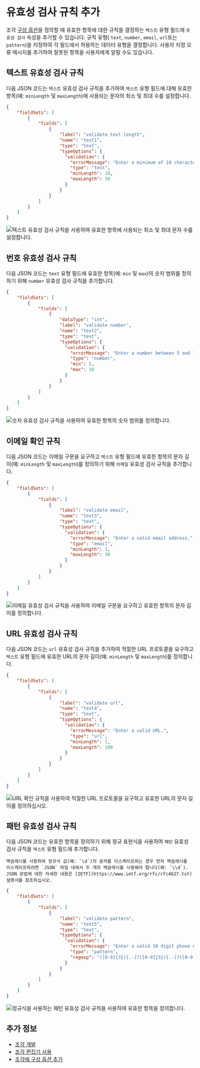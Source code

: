 # 유효성 검사 규칙 추가

조각 [구성 옵션](./adding-configuration-options-to-fragments.md)을 정의할 때 유효한 항목에 대한 규칙을 결정하는 `텍스트` 유형 필드에 `유효성 검사` 속성을 추가할 수 있습니다. 규칙 유형( `text`, `number`, `email`, `url`또는 `pattern`)을 지정하여 각 필드에서 허용하는 데이터 유형을 결정합니다. 사용자 지정 오류 메시지를 추가하여 잘못된 항목을 사용자에게 알릴 수도 있습니다.

## 텍스트 유효성 검사 규칙

다음 JSON 코드는 `텍스트` 유효성 검사 규칙을 추가하여 `텍스트` 유형 필드에 대해 유효한 항목(예: `minLength` 및 `maxLength`)에 사용되는 문자의 최소 및 최대 수를 설정합니다.

```json
{
    "fieldSets": [
        {
            "fields": [
                {
                    "label": "validate text length",
                    "name": "text1",
                    "type": "text",
                    "typeOptions": {
                      "validation": {
                        "errorMessage": "Enter a minimum of 10 characters. Entries cannot exceed 30 characters.",
                        "type": "text",
                        "minLength": 10,
                        "maxLength": 30
                      }
                    }
                }
            ]
        }
    ]
}
```

![텍스트 유효성 검사 규칙을 사용하여 유효한 항목에 사용되는 최소 및 최대 문자 수를 설정합니다.](./adding-validation-rules/images/01.png)

## 번호 유효성 검사 규칙

다음 JSON 코드는 `text` 유형 필드에 유효한 항목(예: `min` 및 `max`)의 숫자 범위를 정의하기 위해 `number` 유효성 검사 규칙을 추가합니다.

```json
{
    "fieldSets": [
        {
            "fields": [
                {
                    "dataType": "int",
                    "label": "validate number",
                    "name": "text2",
                    "type": "text",
                    "typeOptions": {
                      "validation": {
                        "errorMessage": "Enter a number between 5 and 10.",
                        "type": "number",
                        "min": 5,
                        "max": 10
                      }
                    }
                }
            ]
        }
    ]
}
```

![숫자 유효성 검사 규칙을 사용하여 유효한 항목의 숫자 범위를 정의합니다.](./adding-validation-rules/images/02.png)

## 이메일 확인 규칙

다음 JSON 코드는 이메일 구문을 요구하고 `텍스트` 유형 필드에 유효한 항목의 문자 길이(예: `minLength` 및 `maxLength`)를 정의하기 위해 `이메일` 유효성 검사 규칙을 추가합니다.

```json
{
    "fieldSets": [
        {
            "fields": [
                {
                    "label": "validate email",
                    "name": "text3",
                    "type": "text",
                    "typeOptions": {
                      "validation": {
                        "errorMessage": "Enter a valid email address.",
                        "type": "email",
                        "minLength": 1,
                        "maxLength": 30
                      }
                    }
                }
            ]
        }
    ]
}
```

![이메일 유효성 검사 규칙을 사용하여 이메일 구문을 요구하고 유효한 항목의 문자 길이를 정의합니다.](./adding-validation-rules/images/03.png)

## URL 유효성 검사 규칙

다음 JSON 코드는 `url` 유효성 검사 규칙을 추가하여 적절한 URL 프로토콜을 요구하고 `텍스트` 유형 필드에 유효한 URL의 문자 길이(예: `minLength` 및 `maxLength`)를 정의합니다.

```json
{
    "fieldSets": [
        {
            "fields": [
                {
                    "label": "validate url",
                    "name": "text4",
                    "type": "text",
                    "typeOptions": {
                      "validation": {
                        "errorMessage": "Enter a valid URL.",
                        "type": "url",
                        "minLength": 1,
                        "maxLength": 100
                      }
                    }
                }
            ]
        }
    ]
}
```

![URL 확인 규칙을 사용하여 적절한 URL 프로토콜을 요구하고 유효한 URL의 문자 길이를 정의하십시오.](./adding-validation-rules/images/04.png)

## 패턴 유효성 검사 규칙

다음 JSON 코드는 유효한 항목을 정의하기 위해 정규 표현식을 사용하여 `패턴` 유효성 검사 규칙을 `텍스트` 유형 필드에 추가합니다.

```{note}
백슬래시를 사용하여 정규식 값(예: `\d`)의 문자를 이스케이프하는 경우 먼저 백슬래시를 이스케이프하려면 `JSON` 파일 내에서 두 개의 백슬래시를 사용해야 합니다(예: `\\d`). JSON 문법에 대한 자세한 내용은 [IETF](https://www.ietf.org/rfc/rfc4627.txt) 설명서를 참조하십시오.
```

```json
{
    "fieldSets": [
        {
            "fields": [
                {
                    "label": "validate pattern",
                    "name": "text5",
                    "type": "text",
                    "typeOptions": {
                      "validation": {
                        "errorMessage": "Enter a valid 10 digit phone number.",
                        "type": "pattern",
                        "regexp": "([0-9]{3})[.-]?([0-9]{3})[.-]?([0-9]{4})"
                      }
                    }
                }
            ]
        }
    ]
}
```

![정규식을 사용하는 패턴 유효성 검사 규칙을 사용하여 유효한 항목을 정의합니다.](./adding-validation-rules/images/05.png)

## 추가 정보

* [조각 개발](./developing-fragments-intro.md)
* [조각 편집기 사용](./using-the-fragments-editor.md)
* [조각에 구성 옵션 추가](./adding-configuration-options-to-fragments.md)
